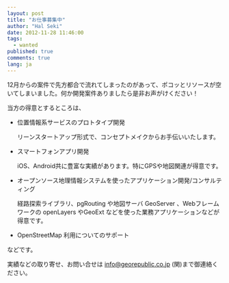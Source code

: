 ```yaml
---
layout: post
title: "お仕事募集中"
author: "Hal Seki"
date: 2012-11-28 11:46:00
tags: 
  - wanted
published: true
comments: true
lang: ja
---
```


12月からの案件で先方都合で流れてしまったのがあって、ポコッとリソースが空いてしまいました。何か開発案件ありましたら是非お声がけください！

当方の得意とするところは、

* 位置情報系サービスのプロトタイプ開発

  リーンスタートアップ形式で、コンセプトメイクからお手伝いいたします。

* スマートフォンアプリ開発

  iOS、Android共に豊富な実績があります。特にGPSや地図関連が得意です。

* オープンソース地理情報システムを使ったアプリケーション開発/コンサルティング

  経路探索ライブラリ、pgRouting や地図サーバ GeoServer 、Webフレームワークの openLayers やGeoExt などを使った業務アプリケーションなどが得意です。

* OpenStreetMap 利用についてのサポート

などです。

実績などの取り寄せ、お問い合せは info@georepublic.co.jp (関)まで御連絡ください。
